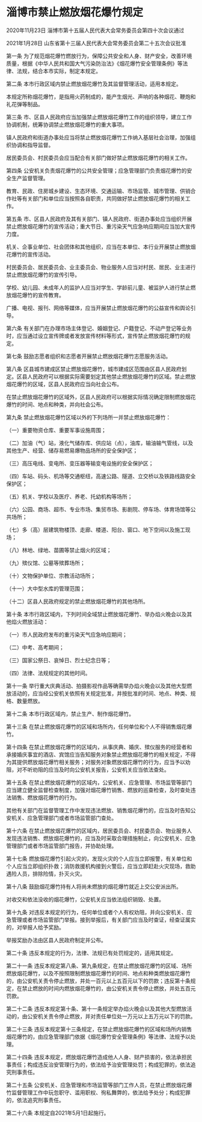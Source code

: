 # 淄博市禁止燃放烟花爆竹规定

2020年11月23日 淄博市第十五届人民代表大会常务委员会第四十次会议通过

2021年1月28日 山东省第十三届人民代表大会常务委员会第二十五次会议批准



第一条 为了规范烟花爆竹燃放行为，保障公共安全和人身、财产安全，改善环境质量，根据《中华人民共和国大气污染防治法》《烟花爆竹安全管理条例》等法律、法规，结合本市实际，制定本规定。

第二条 本市行政区域内禁止燃放烟花爆竹及其监督管理活动，适用本规定。

本规定所称烟花爆竹，是指用火药制成的，能产生烟光、声响的各种烟花、鞭炮和礼花弹等制品。

第三条 市、区县人民政府应当加强禁止燃放烟花爆竹工作的组织领导，建立工作协调机制，统筹协调禁止燃放烟花爆竹的重大事项。

镇人民政府和街道办事处应当将禁止燃放烟花爆竹工作纳入基层社会治理，加强组织协调和指导监督。

居民委员会、村民委员会应当配合有关部门做好禁止燃放烟花爆竹的相关工作。

第四条 公安机关负责烟花爆竹的公共安全管理；应急管理部门负责烟花爆竹的安全生产监督管理。

教育、民政、住房城乡建设、生态环境、交通运输、市场监管、城市管理、供销合作社等有关部门和单位应当按照各自职责，共同做好禁止燃放烟花爆竹的相关工作。

第五条 市、区县人民政府及其有关部门、镇人民政府、街道办事处应当组织开展禁止燃放烟花爆竹的宣传活动；重大节日、重污染天气应急响应期间应当加大宣传力度。

机关、企事业单位、社会团体和其他组织，应当在本单位、本行业开展禁止燃放烟花爆竹的宣传活动。

村民委员会、居民委员会、业主委员会、物业服务人应当对村民、居民、业主进行禁止燃放烟花爆竹的宣传引导。

学校、幼儿园、未成年人的监护人应当对学生、学龄前儿童、被监护人进行禁止燃放烟花爆竹的宣传教育。

广播、电视、报刊、网络等媒体，应当开展禁止燃放烟花爆竹的公益宣传和舆论引导。

第六条 有关部门在办理市场主体登记、婚姻登记、户籍登记、不动产登记等业务时，应当通过设立宣传牌或者发放宣传材料等形式，宣传禁止燃放烟花爆竹的规定。

第七条 鼓励志愿者组织和志愿者开展禁止燃放烟花爆竹志愿服务活动。

第八条 区县城市建成区禁止燃放烟花爆竹，城市建成区范围由区县人民政府划定。区县人民政府可以根据实际需要划定其他禁止燃放烟花爆竹的区域。禁止燃放烟花爆竹的区域，区县人民政府应当向社会公布。

在禁止燃放烟花爆竹的区域外，区县人民政府可以根据实际情况确定限制燃放烟花爆竹的时间、地点和种类，并向社会公布。

第九条 禁止燃放烟花爆竹区域以外的下列场所一并禁止燃放烟花爆竹：

（一）重要物资仓库、重要军事设施周围；

（二）加油（气）站，液化气储存库、供应站（点），油库，输油输气管线，以及其他生产、经营、储存易燃易爆物品场所的安全保护区；

（三）高压电线、变电所、变压器等输变电设施的安全保护区；

（四）车站、码头、机场等交通枢纽，高速公路、隧道、立交桥以及铁路线路安全保护区；

（五）机关、学校以及医疗、养老、托幼机构等场所；

（六）公园、商场、超市、专业市场、集贸市场、影剧院、停车场、体育场馆等公共场所；

（七）多（高）层建筑物楼顶、走廊、楼道、阳台、窗口、地下空间以及施工现场；

（八）林地、绿地、苗圃等禁止烟火的区域；

（九）殡仪馆、公墓等殡葬场所；

（十）文物保护单位、宗教活动场所；

（十一）大中型水库的管理范围；

（十二）区县人民政府规定的禁止燃放烟花爆竹的其他场所。

第十条 本市行政区域内，下列时间全域禁止燃放烟花爆竹、举办焰火晚会以及其他焰火燃放活动：

（一）市人民政府发布的重污染天气应急响应期间；

（二）中考、高考期间；

（三）国家公祭日、哀悼日、烈士纪念日等；

（四）法律、法规规定的其他时间。

第十一条 举行重大庆典活动、拍摄影视作品等确需举办焰火晚会以及其他大型燃放活动的，应当经公安机关依照有关规定批准，并按批准的时间、地点、种类、规格、数量燃放。

第十二条 本市行政区域内，禁止生产、制作烟花爆竹。

第十三条 在禁止燃放烟花爆竹的区域和场所内，任何单位和个人不得销售烟花爆竹。

第十四条 在禁止燃放烟花爆竹的区域内，从事庆典、婚庆、殡仪服务的经营者和承接婚庆事宜的酒店、宾馆应当告知服务对象禁止燃放烟花爆竹的相关规定，不得为其提供燃放烟花爆竹相关服务；对服务对象燃放烟花爆竹的行为，应当予以劝阻，对不听劝阻的应当及时向公安机关报告，公安机关应当依法查处。

第十五条 在禁止燃放烟花爆竹的区域内，公安机关、应急管理、市场监管等部门应当建立健全监督检查制度，加强对烟花爆竹销售、燃放的巡查检查，及时查处违法销售、燃放烟花爆竹的行为。

其他有关部门在监督管理工作中发现违法燃放、销售烟花爆竹的，应当及时告知公安机关、应急管理部门或者市场监管部门查处。

第十六条 在禁止燃放烟花爆竹的区域内，居民委员会、村民委员会、物业服务人发现违法销售、燃放烟花爆竹的，应当及时采取合理措施制止，向公安机关、应急管理部门或者市场监管部门报告，并协助处理。

第十七条 燃放烟花爆竹引起火灾的，发现火灾的个人应当立即报警，有关单位和个人应当立即组织扑救；消防救援机构接到火警后，应当立即赶赴火灾现场，救助遇险人员，排除险情，扑灭火灾。

第十八条 鼓励烟花爆竹持有人将尚未燃放的烟花爆竹就近上交公安派出所。

对收交和依法没收的烟花爆竹，公安机关应当依法组织销毁、处置。

第十九条 对违反本规定的行为，任何单位或者个人有权劝阻，并向公安机关、应急管理或者市场监管部门举报。接到举报后，有关部门应当及时查证，经查证属实的，对举报人给予奖励。

举报奖励办法由区县人民政府制定并公布。

第二十条 违反本规定的行为，法律、法规已有处罚规定的，适用其规定。

第二十一条 违反本规定第八条、第九条规定，在禁止燃放烟花爆竹的区域、场所燃放烟花爆竹，以及不按照限制燃放烟花爆竹的时间、地点和种类燃放烟花爆竹的，由公安机关责令停止燃放，并处一百元以上五百元以下的罚款；违反第十条规定，在禁止燃放的时间内燃放烟花爆竹的，由公安机关责令停止燃放，并处五百元罚款。

第二十二条 违反本规定第十条、第十一条规定举办焰火晚会以及其他大型燃放活动的，由公安机关责令停止燃放，并对责任单位处一万元以上五万元以下的罚款。

第二十三条 违反本规定第十三条规定，在禁止燃放烟花爆竹的区域和场所内销售烟花爆竹的，由应急管理部门依据《烟花爆竹安全管理条例》等法律、法规予以处理。

第二十四条 违反本规定，燃放烟花爆竹造成他人人身、财产损害的，依法承担民事责任；构成违反治安管理行为的，依法给予治安管理处罚；构成犯罪的，依法追究刑事责任。

第二十五条 公安机关、应急管理和市场监管等部门工作人员，在禁止燃放烟花爆竹监督管理工作中玩忽职守、滥用职权、徇私舞弊的，依法给予处分；构成犯罪的，依法追究刑事责任。

第二十六条 本规定自2021年5月1日起施行。